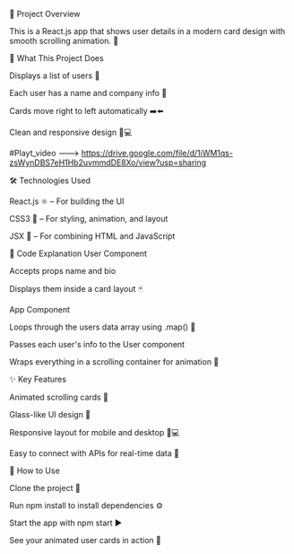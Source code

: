 📜 Project Overview

This is a React.js app that shows user details in a modern card design with smooth scrolling animation. 🚀

🔧 What This Project Does

Displays a list of users 👤

Each user has a name and company info 🏢

Cards move right to left automatically ➡️⬅️

Clean and responsive design 📱💻




#Playt_video
---> https://drive.google.com/file/d/1iWM1qs-zsWynDBS7eH1Hb2uvmmdDE8Xo/view?usp=sharing


🛠️ Technologies Used

React.js ⚛️ – For building the UI

CSS3 🎨 – For styling, animation, and layout

JSX 📝 – For combining HTML and JavaScript




📂 Code Explanation
User Component

Accepts props name and bio

Displays them inside a card layout 🃏

App Component

Loops through the users data array using .map() 🔄

Passes each user's info to the User component

Wraps everything in a scrolling container for animation 🎥



✨ Key Features

Animated scrolling cards 🔄

Glass-like UI design 💎

Responsive layout for mobile and desktop 📱💻

Easy to connect with APIs for real-time data 🔗



📌 How to Use

Clone the project 📂

Run npm install to install dependencies ⚙️

Start the app with npm start ▶️

See your animated user cards in action 🎉
